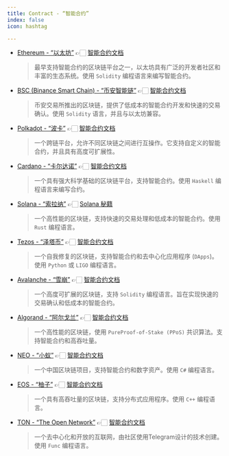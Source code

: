 ```yaml
---
title: Contract - “智能合约”
index: false
icon: hashtag

---
```


<!-- more -->

- [Ethereum - “以太坊”](https://ethereum.org) 👉🏻 [智能合约文档](https://ethereum.org/zh/developers/docs/smart-contracts)
    > 最早支持智能合约的区块链平台之一，以太坊具有广泛的开发者社区和丰富的生态系统。使用 `Solidity` 编程语言来编写智能合约。

- [BSC (Binance Smart Chain) - “币安智能链”](https://www.bnbchain.org/zh-CN) 👉🏻 [智能合约文档](https://docs.bnbchain.org/docs/replit/#create-smart-contract)
    > 币安交易所推出的区块链，提供了低成本的智能合约开发和快速的交易确认。使用 `Solidity` 语言，并且与以太坊兼容。

- [Polkadot - “波卡”](https://polkadot.network) 👉🏻 [智能合约文档](https://wiki.polkadot.network/docs/build-smart-contracts)
    > 一个跨链平台，允许不同区块链之间进行互操作。它支持自定义的智能合约，并且具有高度可扩展性。

- [Cardano - “卡尔达诺”](https://cardano.org) 👉🏻 [智能合约文档](https://docs.cardano.org/smart-contracts)
    > 一个具有强大科学基础的区块链平台，支持智能合约。使用 `Haskell` 编程语言来编写合约。

- [Solana - “索拉纳”](https://solana.com/zh) 👉🏻 [Solana 秘籍](https://solanacookbook.com/zh/)
    > 一个高性能的区块链，支持快速的交易处理和低成本的智能合约。使用 `Rust` 编程语言。

- [Tezos - “泽塔币”](https://tezos.com) 👉🏻 [智能合约文档](https://tezos.com/developers/languages)
    > 一个自我修复的区块链，支持智能合约和去中心化应用程序 (`DApps`)。使用 `Python` 或 `LIGO` 编程语言。

- [Avalanche - “雪崩”](https://www.avax.network) 👉🏻 [智能合约文档](https://docs.avax.network/build/dapp/smart-contracts/remix-deploy)
    > 一个高度可扩展的区块链，支持 `Solidity` 编程语言。旨在实现快速的交易确认和低成本的智能合约。

- [Algorand - “阿尔戈兰”](https://www.algorand.foundation) 👉🏻 [智能合约文档](https://developer.algorand.org/zh-hans/docs/get-details/dapps/smart-contracts)
    > 一个高性能的区块链，使用 `PureProof-of-Stake (PPoS)` 共识算法。支持智能合约和高吞吐量。

- [NEO - “小蚁”](https://neo.org) 👉🏻 [智能合约文档](https://docs.neo.org/v2/docs/zh-cn/sc/gettingstarted/introduction.html)
    > 一个中国区块链项目，支持智能合约和数字资产。使用 `C#` 编程语言。

- [EOS - “柚子”](https://eosnetwork.com/zh) 👉🏻 [智能合约文档](https://docs.eosnetwork.com/zh/docs/latest/quick-start/write-a-contract)
    > 一个具有高吞吐量的区块链，支持分布式应用程序。使用 `C++` 编程语言。
    
- [TON - “The Open Network”](https://ton.org) 👉🏻 [智能合约文档](https://docs.ton.org/develop/smart-contracts)
    >  一个去中心化和开放的互联网，由社区使用Telegram设计的技术创建。使用 `Func` 编程语言。